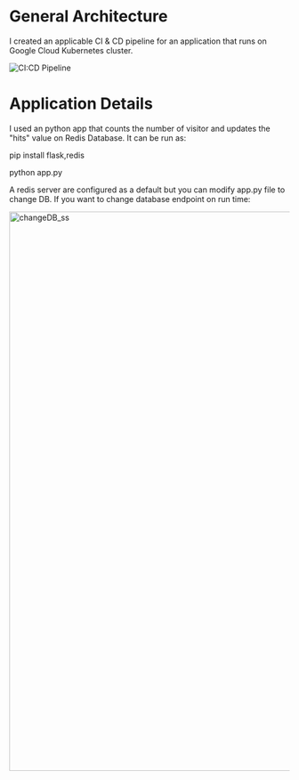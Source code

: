 # General Architecture

I created an applicable CI & CD pipeline for an application that runs on Google Cloud Kubernetes cluster.

![CI:CD Pipeline](https://user-images.githubusercontent.com/44123646/155923131-2f1a50c5-d092-40ac-a197-17ae66b1492a.png)


# Application Details

I used an python app that counts the number of visitor and updates the "hits" value on Redis Database. It can be run as:

pip install flask,redis

python app.py

A redis server are configured as a default but you can modify app.py file to change DB. If you want to change database endpoint on run time:

<img width="1005" alt="changeDB_ss" src="https://user-images.githubusercontent.com/44123646/155925118-522372f3-58e1-4a2c-9ccd-e9b4933de027.png">

